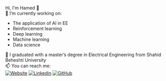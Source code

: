 Hi, I'm Hamed 👋  
🔭 I’m currently working on:
- The application of AI in EE
- Reinforcement learning
- Deep learning
- Machine learning
- Data science

🌱 I graduated with a master’s degree in Electrical Engineering from Shahid Beheshti University  
📫 You can reach me:  
[![Website](https://img.shields.io/badge/site:-abouthamed.com-blue?style=flat-square)](https://abouthamed.com)
[![Linkedin](https://img.shields.io/badge/LinkedIn-0077B5?style=flat-square&logo=LinkedIn)](https://www.linkedin.com/in/hamedmokazemi/)
[![GitHub](https://img.shields.io/badge/GitHub-100000?style=flat-square&logo=GitHub)](https://github.com/hamedmokazemi)
